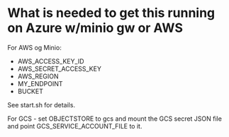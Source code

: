 # What is needed to get this running on Azure w/minio gw or AWS

For AWS og Minio:
 * AWS_ACCESS_KEY_ID
 * AWS_SECRET_ACCESS_KEY
 * AWS_REGION
 * MY_ENDPOINT
 * BUCKET

See start.sh for details. 

For GCS - set OBJECTSTORE to gcs and mount the GCS secret JSON file and point GCS_SERVICE_ACCOUNT_FILE to it.


